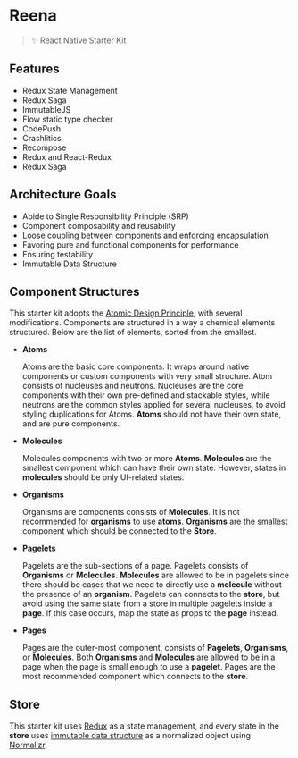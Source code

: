 # Reena
> :sparkles: React Native Starter Kit

## Features
- Redux State Management
- Redux Saga
- ImmutableJS
- Flow static type checker
- CodePush
- Crashlitics
- Recompose
- Redux and React-Redux
- Redux Saga

## Architecture Goals

- Abide to Single Responsibility Principle (SRP)
- Component composability and reusability
- Loose coupling between components and enforcing encapsulation
- Favoring pure and functional components for performance
- Ensuring testability
- Immutable Data Structure

## Component Structures

This starter kit adopts the [Atomic Design Principle](http://bradfrost.com/blog/post/atomic-web-design/), with several modifications. Components are structured in a way a chemical elements structured. Below are the list of elements, sorted from the smallest.

- **Atoms**

  Atoms are the basic core components. It wraps around native components or custom components with very small structure. Atom consists of nucleuses and neutrons. Nucleuses are the core components with their own pre-defined and stackable styles, while neutrons are the common styles applied for several nucleuses, to avoid styling duplications for Atoms. **Atoms** should not have their own state, and are pure components.

- **Molecules**

  Molecules components with two or more **Atoms**. **Molecules** are the smallest component which can have their own state. However, states in **molecules** should be only UI-related states.

- **Organisms**

  Organisms are components consists of **Molecules**. It is not recommended for **organisms** to use **atoms**. **Organisms** are the smallest component which should be connected to the **Store**.

- **Pagelets**

  Pagelets are the sub-sections of a page. Pagelets consists of **Organisms** or **Molecules**. **Molecules** are allowed to be in pagelets since there should be cases that we need to directly use a **molecule** without the presence of an **organism**. Pagelets can connects to the **store**, but avoid using the same state from a store in multiple pagelets inside a **page**. If this case occurs, map the state as props to the **page** instead.

- **Pages**

  Pages are the outer-most component, consists of **Pagelets**, **Organisms**, or **Molecules**. Both **Organisms** and **Molecules** are allowed to be in a page when the page is small enough to use a **pagelet**. Pages are the most recommended component which connects to the **store**.

## Store

This starter kit uses [Redux](http://redux.js.org/) as a state management, and every state in the **store** uses [immutable data structure](https://facebook.github.io/immutable-js/) as a normalized object using [Normalizr](https://github.com/paularmstrong/normalizr).